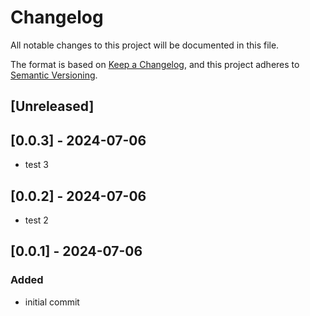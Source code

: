 # Changelog
All notable changes to this project will be documented in this file.

The format is based on [Keep a Changelog](https://keepachangelog.com/en/1.0.0/),
and this project adheres to [Semantic Versioning](https://semver.org/spec/v2.0.0.html).

## [Unreleased]

## [0.0.3] - 2024-07-06
- test 3

## [0.0.2] - 2024-07-06
- test 2

## [0.0.1] - 2024-07-06
### Added
- initial commit